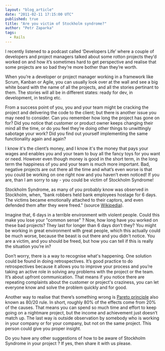 ```yaml
---
layout: "blog_article"
date: "2011-02-11 17:15:00 UTC"
published: true
title: "Are you victim of Stockholm syndrome?"
author: "Petr Zaparka"
tags:
  - Rails
---
```


<p>I recently listened to a podcast called &lsquo;Developers Life&rsquo; where a couple of developers and project managers talked about some rotton projects they&rsquo;d worked on and how it&rsquo;s sometimes hard to get perspective and realise that some projects are so bad they&rsquo;re more bother than they&rsquo;re worth.</p>
<p>When you&rsquo;re a developer or project manager working in a framework like Scrum, Kanban or Agile, you can usually look over at the wall and see a big white board with the name of all the projects, and all the stories pertinant to them. The stories will all be in different states: ready for dev, in development, in testing etc.</p>
<p>From a success point of you, you and your team might be cracking the project and delivering the code to the client; but there is another issue you may need to consider. Can you remember how long the project has gone on for? Did you notice that customer or product owner keeps changing their mind all the time, or do you feel they&rsquo;re doing other things to unwittingly sabotage your work? Did you find out yourself implementing the same functionality again and again?</p>
<p>I know it&#39;s the client&rsquo;s money, and I know it&#39;s the money that pays your wages and enables you and your team to buy all the fancy toys for you want or need. However even though money is good in the short term, in the long term the happiness of you and your team is much more important. Bad, negative projects are out there all the time and what&rsquo;s even worse is that you could be working on one right now and you haven&rsquo;t even noticed! If you are, than I am sorry to say - you could be victim of Stockholm Syndrome!</p>
<p>Stockholm Syndrome, as many of you probably know was observed in Stockholm, when, &ldquo;bank robbers held bank employees hostage for 6 days. The victims became emotionally attached to their captors, and even defended them after they were freed.&quot; (source <a href="http://en.wikipedia.org/wiki/Stockholm_syndrome" target="_blank">Wikipedia</a>).</p>
<p>Imagine that, 6 days in a terrible environment with violent people. Could this make you lose your &quot;common sense&quot; ? Now, how long have you worked on these bad projects? They last for longer than 6 days don&rsquo;t they? You might be working in great environment with great people, which this actually could be much worse, because the beast is out there and you didn&#39;t notice. You are a victim, and you should be freed, but how you can tell if this is really the situation you&rsquo;re in?</p>
<p>Don&rsquo;t worry, there is a way to recognise what&#39;s happening. One solution could be found in doing retrospectives. It&rsquo;s good practice to do retrospectives because it allows you to improve your process and you&rsquo;re taking an active role in solving any problems with the project or the team. It&rsquo;s about upfront communication. That means if you notice there are repeating complaints about the customer or project&#39;s craziness, you can let everyone know and solve the problem quickly and for good.</p>
<p>Another way to realise that there&rsquo;s something wrong is <a href="http://en.wikipedia.org/wiki/Pareto_principle" target="_blank">Pareto principle</a> also known as 80/20 rule. In short, roughly 80% of the effects come from 20% of the causes. That means you can spend so much time and effort to keep going on a nightmare project, but the income and achievement just doesn&rsquo;t match up. The last way is outside observation by somebody who is working in your company or for your company, but not on the same project. This person could give you proper insight.</p>
<p>Do you have any other suggestions of how to be aware of Stockholm Syndrome in your project ? If yes, then share it with us please.</p>

